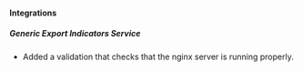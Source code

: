 
#### Integrations
##### Generic Export Indicators Service
- Added a validation that checks that the nginx server is running properly.
